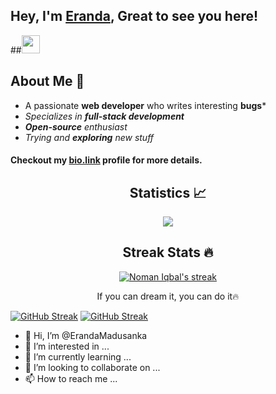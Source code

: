 ## Hey, I'm [Eranda](https://anuphaldar1.com/), Great to see you here!
##<img src="./src/gifs/hi.gif" width="29">


## About Me 🙂
- A passionate **web developer** who writes interesting **bugs***
- *Specializes in **full-stack development***
- ***Open-source** enthusiast*
- *Trying and **exploring** new stuff*
#### Checkout my [bio.link](www.linkedin.com/in/eranda-samarasinghe) profile for more details.

<h2 align="center">Statistics 📈 </h2>
<p align="center">
<img  src="https://github-readme-stats.vercel.app/api?username=ErandaMadusanka&show_icons=true&theme=monokai-metallian" />     
<!-- <img width="400px" src="https://github-readme-streak-stats.herokuapp.com/?user=ErandaMadusanka&show_icons=true&theme=monokai-metallian" /> -->
<p/>

<h2 align="center">Streak Stats 🔥 </h2>
<p align="center">
	<a href="https://github.com/DenverCoder1/github-readme-streak-stats">
		<img 
		     title="🔥 Get streak stats for your profile at git.io/streak-stats" 
		     alt="Noman Iqbal's streak" 
		     src="https://streak-stats.demolab.com/?user=ErandaMadusanka&theme=monokai-metallian&hide_border=true"/>
	</a>
<p align="center"> If you can dream it, you can do it🔥 </p>
</p>

[![GitHub Streak](https://streak-stats.demolab.com/?user=ErandaMadusanka)](https://git.io/streak-stats)
[![GitHub Streak](https://streak-stats.demolab.com/?user=denvercoder1&currStreakNum=2FD3EB&fire=pink&sideLabels=F00&date_format=[Y.]n.j)](https://git.io/streak-stats)


- 👋 Hi, I’m @ErandaMadusanka
- 👀 I’m interested in ...
- 🌱 I’m currently learning ...
- 💞️ I’m looking to collaborate on ...
- 📫 How to reach me ...

<!---
ErandaMadusanka/ErandaMadusanka is a ✨ special ✨ repository because its `README.md` (this file) appears on your GitHub profile.
You can click the Preview link to take a look at your changes.
--->
